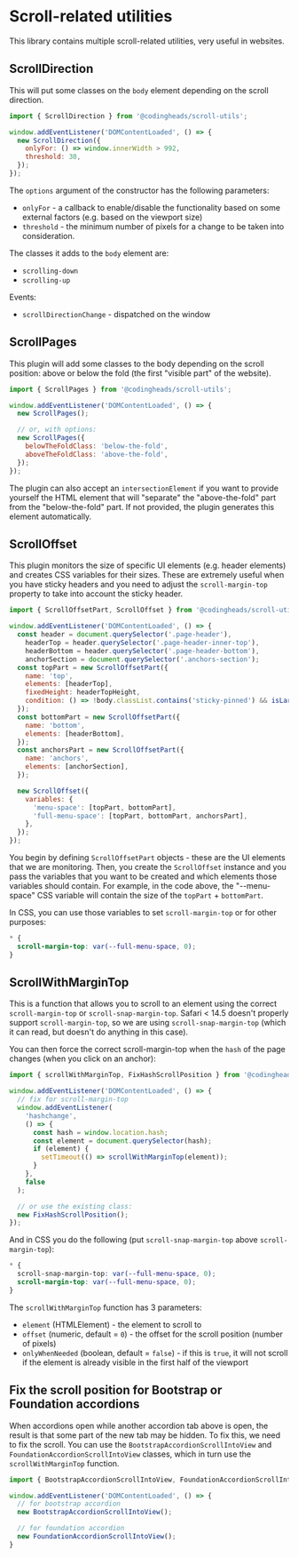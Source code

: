 # Scroll-related utilities

This library contains multiple scroll-related utilities, very useful in websites.

## ScrollDirection

This will put some classes on the `body` element depending on the scroll direction.

```javascript
import { ScrollDirection } from '@codingheads/scroll-utils';

window.addEventListener('DOMContentLoaded', () => {
  new ScrollDirection({
    onlyFor: () => window.innerWidth > 992,
    threshold: 30,
  });
});
```

The `options` argument of the constructor has the following parameters:

- `onlyFor` - a callback to enable/disable the functionality based on some external factors (e.g. based on the viewport size)
- `threshold` - the minimum number of pixels for a change to be taken into consideration.

The classes it adds to the `body` element are:

- `scrolling-down`
- `scrolling-up`

Events:

- `scrollDirectionChange` - dispatched on the window

## ScrollPages

This plugin will add some classes to the body depending on the scroll position: above or below the fold (the first "visible part" of the website).

```javascript
import { ScrollPages } from '@codingheads/scroll-utils';

window.addEventListener('DOMContentLoaded', () => {
  new ScrollPages();

  // or, with options:
  new ScrollPages({
    belowTheFoldClass: 'below-the-fold',
    aboveTheFoldClass: 'above-the-fold',
  });
});
```

The plugin can also accept an `intersectionElement` if you want to provide yourself the HTML element that will "separate" the "above-the-fold" part from the "below-the-fold" part. If not provided, the plugin generates this element automatically.

## ScrollOffset

This plugin monitors the size of specific UI elements (e.g. header elements) and creates CSS variables for their sizes. These are extremely useful when you have sticky headers and you need to adjust the `scroll-margin-top` property to take into account the sticky header.

```javascript
import { ScrollOffsetPart, ScrollOffset } from '@codingheads/scroll-utils';

window.addEventListener('DOMContentLoaded', () => {
  const header = document.querySelector('.page-header'),
    headerTop = header.querySelector('.page-header-inner-top'),
    headerBottom = header.querySelector('.page-header-bottom'),
    anchorSection = document.querySelector('.anchors-section');
  const topPart = new ScrollOffsetPart({
    name: 'top',
    elements: [headerTop],
    fixedHeight: headerTopHeight,
    condition: () => !body.classList.contains('sticky-pinned') && isLarge(),
  });
  const bottomPart = new ScrollOffsetPart({
    name: 'bottom',
    elements: [headerBottom],
  });
  const anchorsPart = new ScrollOffsetPart({
    name: 'anchors',
    elements: [anchorSection],
  });

  new ScrollOffset({
    variables: {
      'menu-space': [topPart, bottomPart],
      'full-menu-space': [topPart, bottomPart, anchorsPart],
    },
  });
});
```

You begin by defining `ScrollOffsetPart` objects - these are the UI elements that we are monitoring.
Then, you create the `ScrollOffset` instance and you pass the variables that you want to be created and which elements those variables should contain. For example, in the code above, the "--menu-space" CSS variable will contain the size of the `topPart` + `bottomPart`.

In CSS, you can use those variables to set `scroll-margin-top` or for other purposes:

```css
* {
  scroll-margin-top: var(--full-menu-space, 0);
}
```

## ScrollWithMarginTop

This is a function that allows you to scroll to an element using the correct `scroll-margin-top` or `scroll-snap-margin-top`. Safari < 14.5 doesn't properly support `scroll-margin-top`, so we are using `scroll-snap-margin-top` (which it can read, but doesn't do anything in this case).

You can then force the correct scroll-margin-top when the `hash` of the page changes (when you click on an anchor):

```javascript
import { scrollWithMarginTop, FixHashScrollPosition } from '@codingheads/scroll-utils';

window.addEventListener('DOMContentLoaded', () => {
  // fix for scroll-margin-top
  window.addEventListener(
    'hashchange',
    () => {
      const hash = window.location.hash;
      const element = document.querySelector(hash);
      if (element) {
        setTimeout(() => scrollWithMarginTop(element));
      }
    },
    false
  );

  // or use the existing class:
  new FixHashScrollPosition();
});
```

And in CSS you do the following (put `scroll-snap-margin-top` above `scroll-margin-top`):

```css
* {
  scroll-snap-margin-top: var(--full-menu-space, 0);
  scroll-margin-top: var(--full-menu-space, 0);
}
```

The `scrollWithMarginTop` function has 3 parameters:

- `element` (HTMLElement) - the element to scroll to
- `offset` (numeric, default = `0`) - the offset for the scroll position (number of pixels)
- `onlyWhenNeeded` (boolean, default = `false`) - if this is `true`, it will not scroll if the element is already visible in the first half of the viewport

## Fix the scroll position for Bootstrap or Foundation accordions

When accordions open while another accordion tab above is open, the result is that some part of the new tab may be hidden. To fix this, we need to fix the scroll. You can use the `BootstrapAccordionScrollIntoView` and `FoundationAccordionScrollIntoView` classes, which in turn use the `scrollWithMarginTop` function.

```javascript
import { BootstrapAccordionScrollIntoView, FoundationAccordionScrollIntoView } from '@codingheads/scroll-utils';

window.addEventListener('DOMContentLoaded', () => {
  // for bootstrap accordion
  new BootstrapAccordionScrollIntoView();

  // for foundation accordion
  new FoundationAccordionScrollIntoView();
}
```
